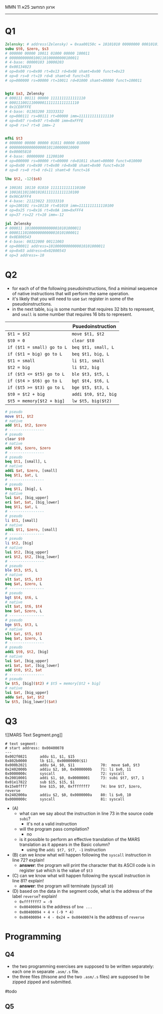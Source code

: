 
MMN 11
ארגון המחשב 25א

___
# Q1

```mips
Zelensky: # address(Zelensky) = 0xaa00150c = 10101010 00000000 00010101 00001100
subu $t0, $zero, $s3 
# 000000 00000 10011 01000 00000 100011  
# 00000000000100110100000000100011
# 4-base: 00000103 10000203
# 0x00134023
# op=0x00 rs=0x00 rt=0x13 rd=0x08 shamt=0x00 funct=0x23
# op=0 rs=0 rt=19 rd=8 shamt=0 funct=35
# op=000000 rs=00000 rt=10011 rd=01000 shamt=00000 funct=100011


bgtz $a3, Zelensky 
# 000111 00111 00000 1111111111111110
# 00011100111000001111111111111110
# 0x1CE0FFFE
# 4-base: 01303200 33333332
# op=000111 rs=00111 rt=00000 imm=1111111111111110
# op=0x07 rs=0x07 rt=0x00 imm=0xFFFE
# op=0 rs=7 rt=0 imm=-2


mfhi $t3 
# 000000 00000 00000 01011 00000 010000 
# 00000000000000000101100000010000
# 0x00005810
# 4-base: 00000000 11200100
# op=000000 rs=00000 rt=00000 rd=01011 shamt=00000 funct=010000
# op=0x00 rs=0x00 rt=0x00 rd=0x0B shamt=0x00 funct=0x10
# op=0 rs=0 rt=0 rd=11 shamt=0 funct=16

lhu $t2, -12($s6) 

# 100101 10110 01010 1111111111110100
# 10010110110010101111111111110100
# 0x96CAFFF4
# 4-base: 21123022 33333310
# op=100101 rs=10110 rt=01010 imm=1111111111110100
# op=0x25 rs=0x16 rt=0x0A imm=0xFFF4
# op=37 rs=22 rt=10 imm=-12

jal Zelensky 
# 000011 10100000000000010101000011
# 00001110100000000000010101000011
# 0x0E800543
# 4-base: 00322000 00111003
# op=000011 address=10100000000000010101000011
# op=0x03 address=0x02800543
# op=3 address=-10
```

# Q2

- for each of of the following pseudoinstructions, find a minimal sequence of native instructions that will perform the same operation.
- it's likely that you will need to use `$at` register in some of the pseudoinstructions.
- in the next table, `big` is some number that requires 32 bits to represent, and `small` is some number that requires 16 bits to represent.


|                            | Psuedoinstruction    |
| -------------------------- | -------------------- |
| `$t1 = $t2`                | `move $t1, $t2`      |
| `$t0 = 0`                  | `clear $t0`          |
| `if ($t1 = small) go to L` | `beq $t1, small, L`  |
| `if ($t1 = big) go to L`   | `beq $t1, big, L`    |
| `$t1 = small`              | `li $t1, small`      |
| `$t2 = big`                | `li $t2, big`        |
| `if ($t3 <= $t5) go to L`  | `ble $t3, $t5, L`    |
| `if ($t4 > $t6) go to L`   | `bgt $t4, $t6, L`    |
| `if ($t5 >= $t3) go to L`  | `bge $t5, $t3, L`    |
| `$t0 = $t2 + big`          | `addi $t0, $t2, big` |
| `$t5 = memory[$t2 + big]`  | `lw $t5, big($t2)`   |


```mips
# pseudo
move $t1, $t2
# native
add $t1, $t2, $zero
# ----------------
# pseudo
clear $t0
# native
add $t0, $zero, $zero
# ----------------
# pseudo
beq $t1, [small], L
# native
addi $at, $zero, [small]
beq $t1, $at, L
# ----------------
# pseudo
beq $t1, [big], L
# native
lui $at, [big_upper]
ori $at, $at, [big_lower]
beq $t1, $at, L
# ----------------
# pseudo
li $t1, [small]
# native
addi $t1, $zero, [small]
# ----------------
# pseudo
li $t2, [big]
# native
lui $t2, [big_upper]
ori $t2, $t2, [big_lower]
# ----------------
# pseudo
ble $t3, $t5, L
# native
slt $at, $t5, $t3
beq $at, $zero, L
# ----------------
# pseudo
bgt $t4, $t6, L
# native
slt $at, $t6, $t4
bne $at, $zero, L
# ----------------
# pseudo
bge $t5, $t3, L
# native
slt $at, $t5, $t3
beq $at, $zero, L
# ----------------
# pseudo
addi $t0, $t2, [big]
# native
lui $at, [big_upper]
ori $at, $at, [big_lower]
add $t0, $t2, $at
# ----------------
# pseudo
lw $t5, [big]($t2) # $t5 = memory[$t2 + big]
# native
lui $at, [big_upper]
addu $at, $at, $t2
lw $t5, [big_lower]($at)
``` 


# Q3

![[MARS Text Segment.png]]

```
# text segment:
# start address: 0x00400078
---
0x002f0821		addu $1, $1, $15		
0x802b0000		lb $11, 0x00000000($1) 
0x000b2021		addu $4, $0, $11		    70:  move $a0, $t3		
0x2402000b		addiu $2, $0, 0x0000000b    71: li $v0, 11		 
0x0000000c		syscall				        72: syscall		
0x20010001		addi $1, $0, 0x00000001	    73: subi $t7, $t7, 1		
0x01e17822		sub $15, $15, $1		
0x15e0fff7		bne $15, $0, 0xfffffff7     74: bne $t7, $zero, reverse
0x2402000a		addiu $2, $0, 0x0000000a    80: li $v0, 10
0x0000000c		syscall				        81: syscall
```

- (A)
	- what can we say about the instruction in line 73 in the source code `subi`?
		- it's not a valid instruction 
	- will the program pass compilation?
		- no
	- is it possible to perform an effective translation of the MARS translation as it appears in the Basic column?
		- using the `addi $t7, $t7, -1` instruction 
- (B) can we know what will happen following the `syscall` instruction in line 72? explain!
	- **answer**: the program will print the character that its ASCII code is in register `$a0` which is the value of `$t3`
- (C) can we know what will happen following the syscall instruction in line 81? explain!
	- **answer**: the program will terminate (syscall `10`)
- (D) based on the data in the segment code, what is the address of the label `reverse`? explain!
	- `0xfffffff7 = -9`
	- `0x00400094` is the address of `bne ...`
	- `0x00400094 + 4 + (-9 * 4)`
	- `0x00400094 + 4 - 0x24 = 0x00400074` is the address of `reverse`

# Programming

## Q4

- the two programming exercises are supposed to be written separately: each one in separate `.asm/.s` file.
- the three files (thisone and the two `.asm/.s` files) are supposed to be zipped zipped and submitted.

#todo 

## Q5
